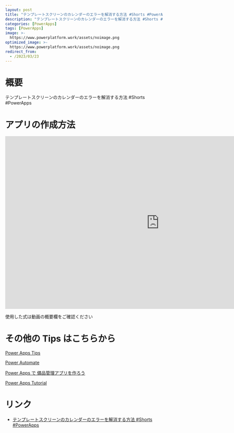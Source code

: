 ```yaml
---
layout: post
title: "テンプレートスクリーンのカレンダーのエラーを解消する方法 #Shorts #PowerApps"
description: "テンプレートスクリーンのカレンダーのエラーを解消する方法 #Shorts #PowerAppsを動画で分かりやすく解説"
categories: [PowerApps]
tags: [PowerApps]
image: >-
  https://www.powerplatform.work/assets/noimage.png
optimized_image: >-
  https://www.powerplatform.work/assets/noimage.png
redirect_from:
  - /2023/03/23
---
```



#  概要

テンプレートスクリーンのカレンダーのエラーを解消する方法 #Shorts #PowerApps


# アプリの作成方法

<iframe width="983" height="553" src="https://www.youtube.com/embed/nZIqzOofqqI" title="YouTube video player" frameborder="0" allow="accelerometer; autoplay; clipboard-write; encrypted-media; gyroscope; picture-in-picture" allowfullscreen></iframe>


使用した式は動画の概要欄をご確認ください


# その他の Tips はこちらから

[Power Apps Tips](https://www.youtube.com/watch?v=VrAQf3JQ7yM&list=PLVhFi1fb3DqakSLVMn22DDcySXh9jtzi- )


[Power Automate](https://www.youtube.com/watch?v=-YnJYT0ASEM&list=PLVhFi1fb3Dqbzic6GieqnLFgD3aTj-eHA)


[Power Apps で 備品管理アプリを作ろう](https://www.youtube.com/playlist?list=PLVhFi1fb3DqZM3HKb8Hea6XEL96990Fyn)


[Power Apps Tutorial](https://www.youtube.com/playlist?list=PLVhFi1fb3DqalxpL974VvAJvV4iWoSbe_)


# リンク


- [テンプレートスクリーンのカレンダーのエラーを解消する方法 #Shorts #PowerApps](https://www.youtube.com/watch?v=nZIqzOofqqI)

